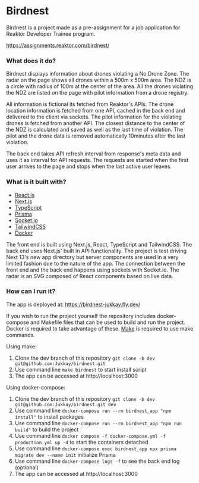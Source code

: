 # Birdnest

Birdnest is a project made as a pre-assignment for a job application for Reaktor Developer Trainee program.

https://assignments.reaktor.com/birdnest/

### What does it do?

Birdnest displays information about drones violating a No Drone Zone. The radar on the page shows all drones within a 500m x 500m area. The NDZ is a circle with radius of 100m at the center of the area. All the drones violating the NDZ are listed on the page with pilot information from a drone registry.

All information is fictional its fetched from Reaktor's APIs. The drone location information is fetched from one API, cached in the back end and delivered to the client via sockets. The pilot information for the violating drones is fetched from another API. The closest distance to the center of the NDZ is calculated and saved as well as the last time of violation. The pilot and the drone data is removed automatically 10minutes after the last violation.

The back end takes API refresh interval from response's meta data and uses it as interval for API requests. The requests are started when the first user arrives to the page and stops when the last active user leaves. 

### What is it built with?

* [React.js](https://reactjs.org/)
* [Next.js](https://nextjs.org/)
* [TypeScript](https://www.typescriptlang.org/)
* [Prisma](https://prisma.io)
* [Socket.io](https://socket.io/)
* [TailwindCSS](https://tailwindcss.com/)
* [Docker](https://docker.com)

The front end is built using Next.js, React, TypeScript and TailwindCSS. The back end uses Next.js' built in API functionality. The project is test driving Next 13's new app directory but server components are used in a very limited fashion due to the nature of the app. The connection between the front end and the back end happens using sockets with Socket.io. The radar is an SVG composed of React components based on live data.

### How can I run it?

The app is deployed at:
https://birdnest-jukkay.fly.dev/

If you wish to run the project yourself the repository includes docker-compose and Makefile files that can be used to build and run the project. Docker is required to take advantage of these. [Make](https://linuxhint.com/make-command-linux/) is required to use make commands.

Using make:

1. Clone the dev branch of this repository `git clone -b dev git@github.com:Jukkay/birdnest.git`
2. Use command line `make birdnest` to start install script
3. The app can be accessed at http://localhost:3000

Using docker-compose:

1. Clone the dev branch of this repository `git clone -b dev git@github.com:Jukkay/birdnest.git dev`
2. Use command line `docker-compose run --rm birdnest_app "npm install"` to install packages
3. Use command line `docker-compose run --rm birdnest_app "npm run build"` to build the project
4. Use command line `docker compose -f docker-compose.yml -f production.yml up -d` to start the containers detached
5. Use command line `docker-compose exec birdnest_app npx prisma migrate dev --name init` initialize Prisma
6. Use command line `docker-compose logs -f` to see the back end log (optional)
7. The app can be accessed at http://localhost:3000
